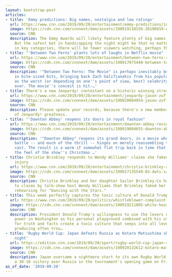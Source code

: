 ```yaml
---
layout: bootstrap-post
articles:
- title: 'Emmy predictions: Big names, nostalgia and low ratings'
  url: https://www.cnn.com/2019/09/20/entertainment/emmy-predictions/index.html
  image: https://cdn.cnn.com/cnnnext/dam/assets/190919110156-20190919-emmys-tv-nomination-super-tease.jpg
  source: CNN
  description: The Emmy Awards will likely feature plenty of big names and nostalgia.
    But the safest bet in handicapping the night might be that no matter who wins
    in key categories, there will be fewer viewers watching, perhaps than ever before.
- title: "'Between Two Ferns' plants lots of laughs in Netflix movie"
  url: https://www.cnn.com/2019/09/20/entertainment/between-two-ferns-review-trnd/index.html
  image: https://cdn.cnn.com/cnnnext/dam/assets/190917075440-between-two-ferns-movie-super-tease.jpg
  source: CNN
  description: '"Between Two Ferns: The Movie" is perhaps inevitably best consumed
    in bite-sized bits, bringing back Zach Galifianakis from his popular web series
    as the worst (or depending on one''s point of view, best) celebrity interviewer
    ever. The movie''s conceit is hit-…'
- title: There's a new Jeopardy! contestant on a historic winning streak
  url: https://www.cnn.com/2019/09/20/entertainment/jeopardy-jason-zuffranieri-winner-streak-trnd/index.html
  image: https://cdn.cnn.com/cnnnext/dam/assets/190920084954-jason-zuffranieri-jeopardy-winner-super-tease.jpg
  source: CNN
  description: Please update your records, because there's a new member in the pantheon
    of Jeopardy! greatness.
- title: "'Downton Abbey' reopens its doors in royal fashion"
  url: https://www.cnn.com/2019/09/20/entertainment/downton-abbey-review-trnd/index.html
  image: https://cdn.cnn.com/cnnnext/dam/assets/190919084655-downton-abbey-jim-carter-super-tease.jpg
  source: CNN
  description: '"Downton Abbey" reopens its grand doors, in a movie where half the
    battle -- and much of the thrill -- hinges on merely reassembling the enormous
    cast. The result is a warm if somewhat flat trip back in time that approximates
    the feel of the show''s Christmas …'
- title: Christie Brinkley responds to Wendy Williams' claims she faked her 'DWTS'
    injury
  url: https://www.cnn.com/2019/09/20/entertainment/christie-brinkley-and-sailor-brinkley-cook-wendy-williams-dwts-trnd/index.html
  image: https://cdn.cnn.com/cnnnext/dam/assets/190917135549-03-dwts-sailor-brinkley-cook-christie-brinkley-super-tease.jpg
  source: CNN
  description: Christie Brinkley and her daughter Sailor Brinkley-Co have responded
    to claims by talk-show host Wendy Williams that Brinkley faked her injury while
    rehearsing for "Dancing with the Stars."
- title: This week perfectly captures the toxic culture of Donald Trump's Washington
  url: https://www.cnn.com/2019/09/20/politics/whistleblower-complaint-rudy-giuliani-corey-lewandowski-donald-trump/index.html
  image: https://cdn.cnn.com/cnnnext/dam/assets/190919211805-white-house-stormy-sky-2016-super-tease.jpg
  source: CNN
  description: President Donald Trump's willingness to use the levers of official
    power in Washington as his personal playground combined with his utter disdain
    for truth and facts create a toxic culture that seeps into all levels of his administration,
    producing often trou…
- title: 'Rugby World Cup: Japan defeats Russia as Kotaro Matsushima shines on opening
    night'
  url: https://edition.cnn.com/2019/09/20/sport/rugby-world-cup-japan-russia-spt-intl/index.html
  image: https://cdn.cnn.com/cnnnext/dam/assets/190920132612-kotaro-matsushima-super-tease.jpg
  source: CNN
  description: Japan overcame a nightmare start to its own Rugby World Cup to claim
    a 30-10 victory over Russia in the tournament's opening game on Friday.
as_of_date: '2019-09-20'
---
```



